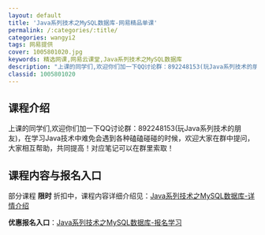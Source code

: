 ```yaml
---
layout: default
title: 'Java系列技术之MySQL数据库-网易精品单课'
permalink: /:categories/:title/
categories: wangyi2
tags: 网易提供
cover: 1005801020.jpg
keywords: 精选网课,网易云课堂,Java系列技术之MySQL数据库
description: "上课的同学们,欢迎你们加一下QQ讨论群：892248153(玩Java系列技术的朋友)，在学习Java技术中难免会遇到各种磕磕碰碰的时候，欢迎大家在群中提问，大家相互帮助，共同提高！对应笔记"
classid: 1005801020
---
```


## 课程介绍

上课的同学们,欢迎你们加一下QQ讨论群：892248153(玩Java系列技术的朋友)，在学习Java技术中难免会遇到各种磕磕碰碰的时候，欢迎大家在群中提问，大家相互帮助，共同提高！对应笔记可以在群里索取！

## 课程内容与报名入口

部分课程 **限时** 折扣中，课程内容详细介绍见：[Java系列技术之MySQL数据库-详情介绍](https://study.163.com/course/introduction/1005801020.htm?share=1&shareId=1025206652&utm_campaign=share&utm_medium=iphoneShare&utm_source=&utm_u=1025206652)

**优惠报名入口**：[Java系列技术之MySQL数据库-报名学习](https://study.163.com/course/introduction/1005801020.htm?share=1&shareId=1025206652&utm_campaign=share&utm_medium=iphoneShare&utm_source=&utm_u=1025206652)


